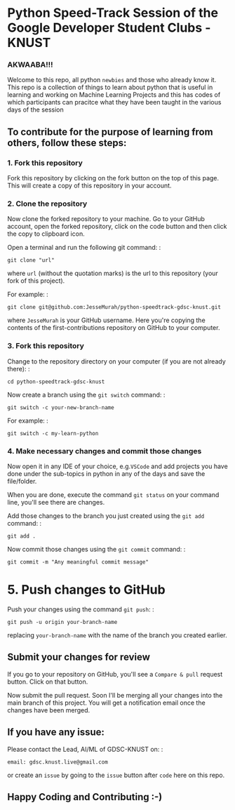 # Python Speed-Track Session of the Google Developer Student Clubs - KNUST
### AKWAABA!!!
Welcome to this repo, all python `newbies` and those who already know it.
This repo is a collection of things to learn about python that is useful in learning and working on Machine Learning Projects and this has codes of which participants can pracitce what they have been taught in the various days of the session

## To contribute for the purpose of learning from others, follow these steps:

### 1. Fork this repository
Fork this repository by clicking on the fork button on the top of this page. This will create a copy of this repository in your account.

### 2. Clone the repository
Now clone the forked repository to your machine. Go to your GitHub account, open the forked repository, click on the code button and then click the copy to clipboard icon.

Open a terminal and run the following git command:
:   

    git clone "url"

where `url` (without the quotation marks) is the url to this repository (your fork of this project).

For example:
:   

    git clone git@github.com:JesseMurah/python-speedtrack-gdsc-knust.git
where `JesseMurah` is your GitHub username. Here you're copying the contents of the first-contributions repository on GitHub to your computer.
### 3. Fork this repository
Change to the repository directory on your computer (if you are not already there):
:   

    cd python-speedtrack-gdsc-knust
Now create a branch using the `git switch` command:
:   

    git switch -c your-new-branch-name
For example:
:   

    git switch -c my-learn-python
    
### 4. Make necessary changes and commit those changes
Now open it in any IDE of your choice, e.g.`VSCode` and add projects you have done under the sub-topics in python in any of the days and save the file/folder.

When you are done, execute the command `git status` on your command line, you'll see there are changes.

Add those changes to the branch you just created using the `git add` command:
:   

    git add .

Now commit those changes using the `git commit` command:
:   

    git commit -m "Any meaningful commit message"
    
# 5. Push changes to GitHub
Push your changes using the command `git push`:
:   

    git push -u origin your-branch-name
replacing `your-branch-name` with the name of the branch you created earlier.

## Submit your changes for review
If you go to your repository on GitHub, you'll see a `Compare & pull` request button. Click on that button.

Now submit the pull request.
Soon I'll be merging all your changes into the main branch of this project. You will get a notification email once the changes have been merged.


## If you have any issue:
Please contact the Lead, AI/ML of GDSC-KNUST on:
 :   

    email: gdsc.knust.live@gmail.com
or create an `issue` by going to the `issue` button after `code` here on this repo.

## Happy Coding and Contributing :-)

